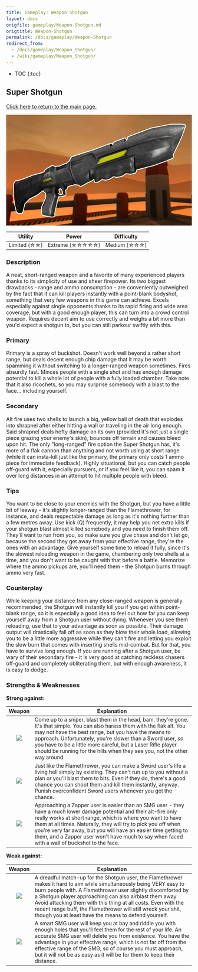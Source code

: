 ```yaml
---
title: Gameplay: Weapon Shotgun
layout: docs
origfile: gameplay/Weapon-Shotgun.md
origtitle: Weapon-Shotgun
permalink: /docs/gameplay/Weapon-Shotgun
redirect_from:
  - /docs/gameplay/Weapon_Shotgun/
  - /wiki/gameplay/Weapon_Shotgun/
---
```

* TOC
{:toc}
## Super Shotgun

[Click here to return to the main page.](Weapons-Guide)

<img src="../images/weapons/weaponsguide/shotgun.png" height="300px"/>

| Utility | Power | Difficulty |
|---------------|---------------|----------------|
| Limited (☆☆) | Extreme (☆☆☆☆☆) | Medium  (☆☆☆) |

### Description

A neat, short-ranged weapon and a favorite of many experienced players thanks to its simplicity of use and sheer firepower. Its two biggest drawbacks - range and ammo consumption - are conveniently outweighed by the fact that it can kill players instantly with a point-blank bodyshot, something that very few weapons in this game can achieve. Excels especially against single opponents thanks to its rapid firing and wide area coverage, but with a good enough player, this can turn into a crowd control weapon. Requires decent aim to use correctly and weighs a bit more than you'd expect a shotgun to, but you can still parkour swiftly with this.

### Primary

Primary is a spray of buckshot. Doesn't work well beyond a rather short range, but deals decent enough chip damage that it may be worth spamming it without switching to a longer-ranged weapon sometimes. Fires absurdly fast. Minces people with a single shot and has enough damage potential to kill a whole lot of people with a fully loaded chamber. Take note that it also ricochets, so you may surprise somebody with a blast to the face... including yourself.

### Secondary

Alt fire uses two shells to launch a big, yellow ball of death that explodes into shrapnel after either hitting a wall or traveling in the air long enough. Said shrapnel deals hefty damage on its own (provided it's not just a single piece grazing your enemy's skin), bounces off terrain and causes bleed upon hit. The only "long-ranged" fire option the Super Shotgun has, it's more of a flak cannon than anything and not worth using at short range (while it can insta-kill just like the primary, the primary only costs 1 ammo piece for immediate feedback). Highly situational, but you can catch people off-guard with it, especially pursuers, or if you feel like it, you can spam it over long distances in an attempt to hit multiple people with bleed.

### Tips

You want to be close to your enemies with the Shotgun, but you have a little bit of leeway - it's slightly longer-ranged than the Flamethrower, for instance, and deals respectable damage as long as it's nothing further than a few metres away. Use kick (Q) frequently, it may help you net extra kills if your shotgun blast almost killed somebody and you need to finish them off. They'll want to run from you, so make sure you give chase and don't let go, because the second they get away from your effective range, they're the ones with an advantage. Give yourself some time to reload it fully, since it's the slowest reloading weapon in the game, chambering only two shells at a time, and you don't want to be caught with that before a battle. Memorize where the ammo pickups are, you'll need them - the Shotgun burns through ammo very fast.

### Counterplay

While keeping your distance from any close-ranged weapon is generally recommended, the Shotgun will instantly kill you if you get within point-blank range, so it is especially a good idea to feel out how far you can keep yourself away from a Shotgun user without dying. Whenever you see them reloading, use that to your advantage as soon as possible. Their damage output will drastically fall off as soon as they blow their whole load, allowing you to be a little more aggressive while they can't fire and letting you exploit the slow burn that comes with inserting shells mid-combat. But for that, you have to survive long enough. If you are running after a Shotgun user, be wary of their secondary fire - it is very good at catching reckless chasers off-guard and completely obliterating them, but with enough awareness, it is easy to dodge.

### Strengths & Weaknesses

**Strong against:**

| Weapon | Explanation |
| :----: | ----------- |
| <img src="../images/weapons/rifle.png" width="64px"/> | Come up to a sniper, blast them in the head, bam, they're gone. It's that simple. You can also harass them with the flak alt. You may not have the best range, but you have the means to approach. Unfortunately, you're slower than a Sword user, so you have to be a little more careful, but a Laser Rifle player should be running for the hills when they see you, not the other way around. |
| <img src="../images/weapons/sword.png" width="64px"/> | Just like the Flamethrower, you can make a Sword user's life a living hell simply by existing. They can't run up to you without a plan or you'll blast them to bits. Even if they do, there's a good chance you can shoot them and kill them instantly, anyway. Punish overconfident Sword users whenever you get the chance. |
| <img src="../images/weapons/zapper.png" width="64px"/> | Approaching a Zapper user is easier than an SMG user - they have a much lower damage potential and their alt-fire only really works at short range, which is where you want to have them at all times. Naturally, they will try to pick you off when you're very far away, but you will have an easier time getting to them, and a Zapper user won't have much to say when faced with a wall of buckshot to the face. |

**Weak against:**

| Weapon | Explanation |
| :----: | ----------- |
| <img src="../images/weapons/flamer.png" width="64px"/> | A dreadful match-up for the Shotgun user, the Flamethrower makes it hard to aim while simultaneously being VERY easy to burn people with. A Flamethrower user slightly discomforted by a Shotgun player approaching can also airblast them away. Avoid attacking them with this thing at all costs. Even with the recent range buff, the Flamethrower will still wreck your shit, though you at least have the means to defend yourself. |
| <img src="../images/weapons/smg.png" width="64px"/> | A smart SMG user will keep you at bay and riddle you with enough holes that you'll feel them for the rest of your life. An accurate SMG user will delete you from existence. You have the advantage in your effective range, which is not far off from the effective range of the SMG, so of course you must approach, but it will not be as easy as it will be for them to keep their distance. |
